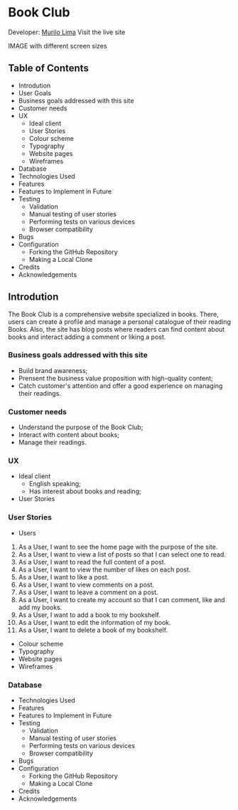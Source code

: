 # Book Club
Developer: <a href='' target='_blank'>Murilo Lima</a>
Visit the live site

 IMAGE with different screen sizes

## Table of Contents

- Introdution
- User Goals
- Business goals addressed with this site
- Customer needs
- UX
    - Ideal client
    - User Stories
    - Colour scheme
    - Typography
    - Website pages
    - Wireframes
- Database
- Technologies Used
- Features
- Features to Implement in Future
- Testing
    - Validation
    - Manual testing of user stories
    - Performing tests on various devices
    - Browser compatibility
- Bugs
- Configuration
    - Forking the GitHub Repository
    - Making a Local Clone
- Credits
- Acknowledgements

## Introdution

The Book Club is a comprehensive website specialized in books. There, users can create a profile and manage a personal catalogue of their reading Books. Also, the site has blog posts where readers can find content about books and interact adding a comment or liking a post.

### Business goals addressed with this site
- Build brand awareness;
- Prensent the business value proposition with high-quality content;
- Catch customer's attention and offer a good experience on managing their readings.

### Customer needs
- Understand the purpose of the Book Club;
- Interact with content about books;
- Manage their readings.

### UX
- Ideal client
    - English speaking;
    - Has interest about books and reading;
- User Stories

### User Stories
- Users
1. As a User, I want to see the home page with the purpose of the site.
2. As a User, I want to view a list of posts so that I can select one to read.
3. As a User, I want to read the full content of a post.
4. As a User, I want to view the number of likes on each post.
5. As a User, I want to like a post.
6. As a User, I want to view comments on a post.
7. As a User, I want to leave a comment on a post.
8. As a User, I want to create my account so that I can comment, like and add my books.
9. As a User, I want to add a book to my bookshelf.
10. As a User, I want to edit the information of my book.
11. As a User, I want to delete a book of my bookshelf.


- Colour scheme
- Typography
- Website pages
- Wireframes

### Database
- Technologies Used
- Features
- Features to Implement in Future
- Testing
    - Validation
    - Manual testing of user stories
    - Performing tests on various devices
    - Browser compatibility
- Bugs
- Configuration
    - Forking the GitHub Repository
    - Making a Local Clone
- Credits
- Acknowledgements